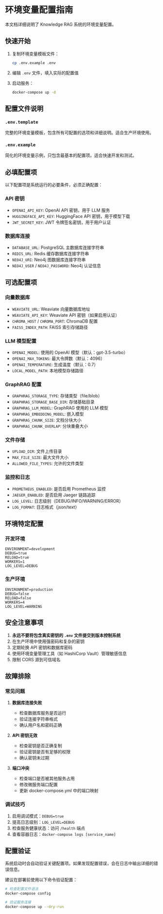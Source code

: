 # 环境变量配置指南

本文档详细说明了 Knowledge RAG 系统的环境变量配置。

## 快速开始

1. 复制环境变量模板文件：
   ```bash
   cp .env.example .env
   ```

2. 编辑 `.env` 文件，填入实际的配置值

3. 启动服务：
   ```bash
   docker-compose up -d
   ```

## 配置文件说明

### `.env.template`
完整的环境变量模板，包含所有可配置的选项和详细说明。适合生产环境使用。

### `.env.example`
简化的环境变量示例，只包含最基本的配置项。适合快速开发和测试。

## 必填配置项

以下配置项是系统运行的必要条件，必须正确配置：

### API 密钥
- `OPENAI_API_KEY`: OpenAI API 密钥，用于 LLM 服务
- `HUGGINGFACE_API_KEY`: HuggingFace API 密钥，用于模型下载
- `JWT_SECRET_KEY`: JWT 令牌签名密钥，用于用户认证

### 数据库连接
- `DATABASE_URL`: PostgreSQL 主数据库连接字符串
- `REDIS_URL`: Redis 缓存数据库连接字符串
- `NEO4J_URI`: Neo4j 图数据库连接字符串
- `NEO4J_USER` / `NEO4J_PASSWORD`: Neo4j 认证信息

## 可选配置项

### 向量数据库
- `WEAVIATE_URL`: Weaviate 向量数据库地址
- `WEAVIATE_API_KEY`: Weaviate API 密钥（如果启用认证）
- `CHROMA_HOST` / `CHROMA_PORT`: ChromaDB 配置
- `FAISS_INDEX_PATH`: FAISS 索引存储路径

### LLM 模型配置
- `OPENAI_MODEL`: 使用的 OpenAI 模型（默认：gpt-3.5-turbo）
- `OPENAI_MAX_TOKENS`: 最大令牌数（默认：4096）
- `OPENAI_TEMPERATURE`: 生成温度（默认：0.7）
- `LOCAL_MODEL_PATH`: 本地模型存储路径

### GraphRAG 配置
- `GRAPHRAG_STORAGE_TYPE`: 存储类型（file/blob）
- `GRAPHRAG_STORAGE_BASE_DIR`: 存储基础目录
- `GRAPHRAG_LLM_MODEL`: GraphRAG 使用的 LLM 模型
- `GRAPHRAG_EMBEDDING_MODEL`: 嵌入模型
- `GRAPHRAG_CHUNK_SIZE`: 文档分块大小
- `GRAPHRAG_CHUNK_OVERLAP`: 分块重叠大小

### 文件存储
- `UPLOAD_DIR`: 文件上传目录
- `MAX_FILE_SIZE`: 最大文件大小
- `ALLOWED_FILE_TYPES`: 允许的文件类型

### 监控和日志
- `PROMETHEUS_ENABLED`: 是否启用 Prometheus 监控
- `JAEGER_ENABLED`: 是否启用 Jaeger 链路追踪
- `LOG_LEVEL`: 日志级别（DEBUG/INFO/WARNING/ERROR）
- `LOG_FORMAT`: 日志格式（json/text）

## 环境特定配置

### 开发环境
```env
ENVIRONMENT=development
DEBUG=true
RELOAD=true
WORKERS=1
LOG_LEVEL=DEBUG
```

### 生产环境
```env
ENVIRONMENT=production
DEBUG=false
RELOAD=false
WORKERS=4
LOG_LEVEL=WARNING
```

## 安全注意事项

1. **永远不要将包含真实密钥的 `.env` 文件提交到版本控制系统**
2. 在生产环境中使用强密码和复杂的密钥
3. 定期轮换 API 密钥和数据库密码
4. 使用环境变量管理工具（如 HashiCorp Vault）管理敏感信息
5. 限制 CORS 源到可信域名

## 故障排除

### 常见问题

1. **数据库连接失败**
   - 检查数据库服务是否运行
   - 验证连接字符串格式
   - 确认用户名和密码正确

2. **API 密钥无效**
   - 检查密钥是否正确复制
   - 验证密钥是否有足够的权限
   - 确认密钥未过期

3. **端口冲突**
   - 检查端口是否被其他服务占用
   - 修改微服务端口配置
   - 更新 docker-compose.yml 中的端口映射

### 调试技巧

1. 启用调试模式：`DEBUG=true`
2. 提高日志级别：`LOG_LEVEL=DEBUG`
3. 检查服务健康状态：访问 `/health` 端点
4. 查看容器日志：`docker-compose logs [service_name]`

## 配置验证

系统启动时会自动验证关键配置项。如果发现配置错误，会在日志中输出详细的错误信息。

建议在部署前使用以下命令验证配置：

```bash
# 检查配置文件语法
docker-compose config

# 验证服务连接
docker-compose up --dry-run
```